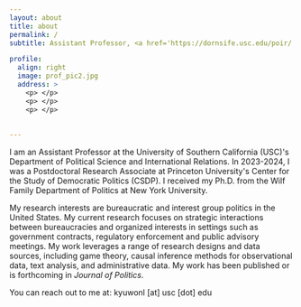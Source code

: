 ```yaml
---
layout: about
title: about
permalink: /
subtitle: Assistant Professor, <a href='https://dornsife.usc.edu/poir/'>Department of Political Science and International Relations, University of Southern California (USC)</a> 

profile:
  align: right
  image: prof_pic2.jpg
  address: >
    <p> </p>
    <p> </p>
    <p> </p>
 
 
---
```

 I am an Assistant Professor at the University of Southern California (USC)'s Department of Political Science and International Relations. In 2023-2024, I was a Postdoctoral Research Associate at Princeton University's Center for the Study of Democratic Politics (CSDP). I received my Ph.D. from the Wilf Family Department of Politics at New York University.  

My research interests are bureaucratic and interest group politics in the United States. My current research focuses on strategic interactions between bureaucracies and organized interests in settings such as government contracts, regulatory enforcement and public advisory meetings. My work leverages a range of research designs and data sources, including game theory, causal inference methods for observational data, text analysis, and administrative data. My work has been published or is forthcoming in _Journal of Politics_.

You can reach out to me at: kyuwonl [at] usc [dot] edu
